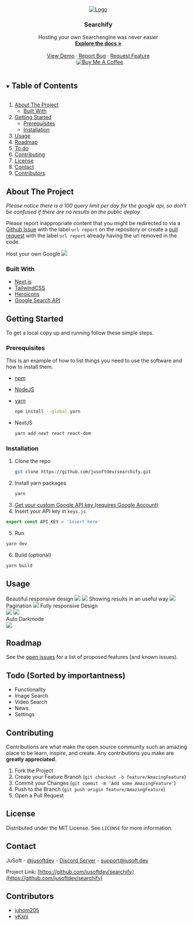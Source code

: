 <!-- PROJECT LOGO -->
<br />
<p align="center">
  <a href="https://github.com/jusoftdev/searchify">
    <img src="https://i.imgur.com/20i2IKX.png" alt="Logo">
  </a>

  <h3 align="center">Searchify</h3>

  <p align="center">
    Hosting your own Searchengine was never easier
    <br />
    <a href="https://github.com/jusoftdev/searchify"><strong>Explore the docs »</strong></a>
    <br />
    <br />
    <a href="https://searchify.vercel.app">View Demo</a>
    ·
    <a href="https://github.com/jusoftdev/searchify/issues">Report Bug</a>
    ·
    <a href="https://github.com/jusoftdev/searchify/issues">Request Feature</a><br>&nbsp;
<a href="https://www.buymeacoffee.com/jusoft" target="_blank"><img src="https://bmc-cdn.nyc3.digitaloceanspaces.com/BMC-button-images/custom_images/orange_img.png" alt="Buy Me A Coffee" style="height: auto !important;width: auto !important;" ></a>
 
  </p>
</p>



<!-- TABLE OF CONTENTS -->
<details open="open">
  <summary><h2 style="display: inline-block">Table of Contents</h2></summary>
  <ol>
    <li>
      <a href="#about-the-project">About The Project</a>
      <ul>
        <li><a href="#built-with">Built With</a></li>
      </ul>
    </li>
    <li>
      <a href="#getting-started">Getting Started</a>
      <ul>
        <li><a href="#prerequisites">Prerequisites</a></li>
        <li><a href="#installation">Installation</a></li>
      </ul>
    </li>
    <li><a href="#usage">Usage</a></li>
    <li><a href="#roadmap">Roadmap</a></li>
    <li><a href="#todo">To do</a></li>
    <li><a href="#contributing">Contributing</a></li>
    <li><a href="#license">License</a></li>
    <li><a href="#contact">Contact</a></li>
    <li><a href="#contributors">Contributors</a></li>
  </ol>
</details>



<!-- ABOUT THE PROJECT -->
## About The Project

_Please notice there is a 100 query limit per day for the google api, so don't be confused if there are no results on the public deploy_

Please report inappropriate content that you might be redirected to via a [Github Issue](https://github.com/jusoftdev/searchify/issues/new) with the label `url report` on the repository or create a [pull request](https://github.com/jusoftdev/searchify/pulls) with the label `url report` already having the url removed in the code.

Host your own Google
<img src="https://i.imgur.com/vPdHLGG.png"/>


### Built With

* [Next.js](http://nextjs.org/)
* [TailwindCSS](https://tailwindcss.com)
* [Heroicons](https://heroicons.com)
* [Google Search API](https://developers.google.com/custom-search/v1/overview)


<!-- GETTING STARTED -->
## Getting Started

To get a local copy up and running follow these simple steps.

### Prerequisites

This is an example of how to list things you need to use the software and how to install them.
* [npm](https://npmjs.com)
* [NodeJS](https://nodejs.org)  
* [yarn](https://yarnpkg.com/)

  ```sh
  npm install --global yarn
  ```
* NextJS
  ```sh
  yarn add next react react-dom
  ```

### Installation

1. Clone the repo
   ```sh
   git clone https://github.com/jusoftdev/searchify.git
   ```
2. Install yarn packages
   ```sh
   yarn
   ```
3. [Get your custom Google API key (requires Google Account)](https://developers.google.com/custom-search/v1/using_rest)
4. Insert your API key in `keys.js`
```js
export const API_KEY = 'Insert here'
```
5. Run
```sh
yarn dev
```
6. Build (optional)
```sh
yarn build
```


<!-- USAGE EXAMPLES -->
## Usage

Beautiful responsive design
<img src="https://i.imgur.com/v1gSm5R.png" />
<img src="https://i.imgur.com/Kvu3Eam.png" />
Showing results in an useful way
<img src="https://i.imgur.com/kIaOSie.png" />
Pagination
<img src="https://i.imgur.com/ghpSFcf.png" />
Fully responsive Design <br>
<img src="https://i.imgur.com/ym4XODw.png" />
<img src="https://cdn.discordapp.com/attachments/828176464041476111/868920497113530479/unknown.png" />
<br>
Auto Darkmode<br>
<img src="https://i.imgur.com/C0k2DlZ.png" />



<!-- ROADMAP -->
## Roadmap

See the [open issues](https://github.com/jusoftdev/searchify/issues) for a list of proposed features (and known issues).

<!-- todo -->
## Todo (Sorted by importantness)

* Functionality
* Image Search
* Video Search
* News
* Settings




<!-- CONTRIBUTING -->
## Contributing

Contributions are what make the open source community such an amazing place to be learn, inspire, and create. Any contributions you make are **greatly appreciated**.

1. Fork the Project
2. Create your Feature Branch (`git checkout -b feature/AmazingFeature`)
3. Commit your Changes (`git commit -m 'Add some AmazingFeature'`)
4. Push to the Branch (`git push origin feature/AmazingFeature`)
5. Open a Pull Request



<!-- LICENSE -->
## License

Distributed under the MIT License. See `LICENSE` for more information.



<!-- CONTACT -->
## Contact

JuSoft - [@jusoftdev](https://twitter.com/jusoftdev) - [Discord Server](http://jsft.be/discord) - support@jusoft.dev

Project Link: [https://github.com/jusoftdev/searchify](https://github.com/jusoftdev/searchify)



<!-- ACKNOWLEDGEMENTS -->
## Contributors

* [juhom205](https://github.com/juhom205)
* [vKxni](https://github.com/vKxni)



